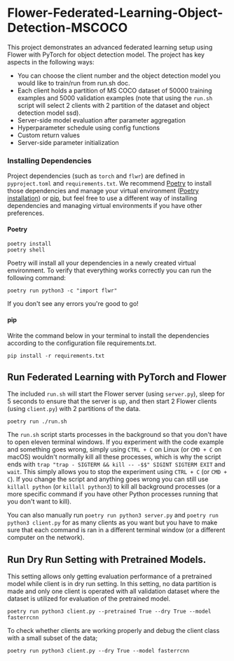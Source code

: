 # Flower-Federated-Learning-Object-Detection-MSCOCO
This project demonstrates an advanced federated learning setup using Flower with PyTorch for object detection model. The project has key aspects in the following ways:

- You can choose the client number and the object detection model you would like to train/run from run.sh doc. 
- Each client holds a partition of MS COCO dataset of 50000 training examples and 5000 validation examples (note that using the `run.sh` script will select 2 clients with 2 partition of the dataset and object detection model ssd).
- Server-side model evaluation after parameter aggregation
- Hyperparameter schedule using config functions
- Custom return values
- Server-side parameter initialization

### Installing Dependencies

Project dependencies (such as `torch` and `flwr`) are defined in `pyproject.toml` and `requirements.txt`. We recommend [Poetry](https://python-poetry.org/docs/) to install those dependencies and manage your virtual environment ([Poetry installation](https://python-poetry.org/docs/#installation)) or [pip](https://pip.pypa.io/en/latest/development/), but feel free to use a different way of installing dependencies and managing virtual environments if you have other preferences.

#### Poetry

```shell
poetry install
poetry shell
```

Poetry will install all your dependencies in a newly created virtual environment. To verify that everything works correctly you can run the following command:

```shell
poetry run python3 -c "import flwr"
```

If you don't see any errors you're good to go!

#### pip

Write the command below in your terminal to install the dependencies according to the configuration file requirements.txt.

```shell
pip install -r requirements.txt
```

## Run Federated Learning with PyTorch and Flower

The included `run.sh` will start the Flower server (using `server.py`),
sleep for 5 seconds to ensure that the server is up, and then start 2 Flower clients (using `client.py`) with 2 partitions of the data.

```shell
poetry run ./run.sh
```

The `run.sh` script starts processes in the background so that you don't have to open eleven terminal windows. If you experiment with the code example and something goes wrong, simply using `CTRL + C` on Linux (or `CMD + C` on macOS) wouldn't normally kill all these processes, which is why the script ends with `trap "trap - SIGTERM && kill -- -$$" SIGINT SIGTERM EXIT` and `wait`. This simply allows you to stop the experiment using `CTRL + C` (or `CMD + C`). If you change the script and anything goes wrong you can still use `killall python` (or `killall python3`) to kill all background processes (or a more specific command if you have other Python processes running that you don't want to kill).

You can also manually run `poetry run python3 server.py` and `poetry run python3 client.py` for as many clients as you want but you have to make sure that each command is ran in a different terminal window (or a different computer on the network).

## Run Dry Run Setting with Pretrained Models.

This setting allows only getting evaluation performance of a pretrained model while client is in dry run setting. In this setting, no data partition is made and only one client is operated with all validation dataset where the dataset is utilized for evaluation of the pretrained model.

```shell
poetry run python3 client.py --pretrained True --dry True --model fasterrcnn
```

To check whether clients are working properly and debug the client class with a small subset of the data;

```shell
poetry run python3 client.py --dry True --model fasterrcnn
```
